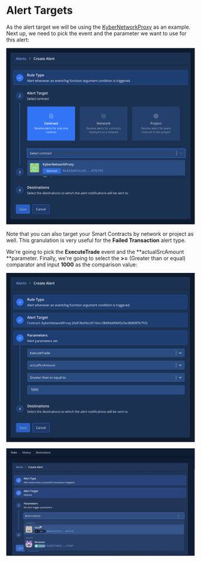 # Alert Targets

As the alert target we will be using the [KyberNetworkProxy](https://dashboard.tenderly.co/contract/main/0x818e6fecd516ecc3849daf6845e3ec868087b755) as an example. Next up, we need to pick the event and the parameter we want to use for this alert:

![](<../../../.gitbook/assets/image (46).png>)

Note that you can also target your Smart Contracts by network or project as well. This granulation is very useful for the **Failed Transaction** alert type.

We're going to pick the **ExecuteTrade** event and the **actualSrcAmount **parameter. Finally, we're going to select the **>=** (Greater than or equal) comparator and input **1000** as the comparison value:

![](<../../../.gitbook/assets/image (26).png>)

![](<../../../.gitbook/assets/Screenshot 2021-10-14 at 14.06.16.png>)
